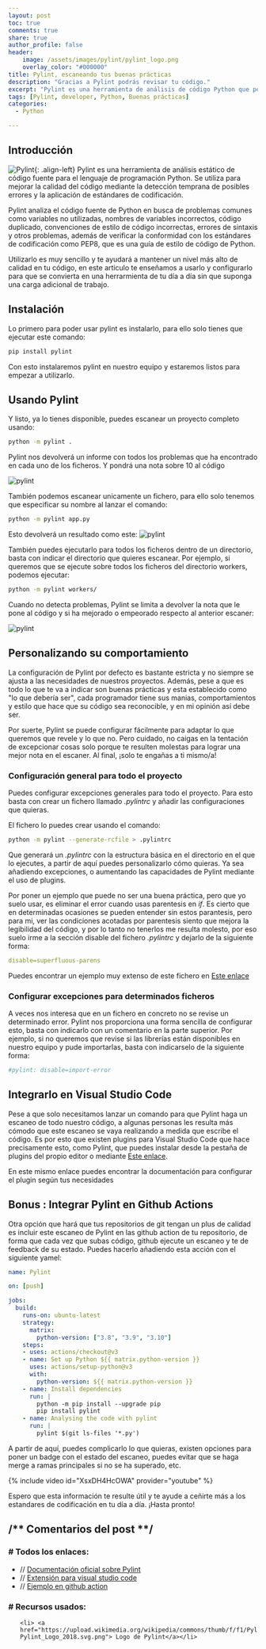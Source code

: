 ```yaml
---
layout: post
toc: true
comments: true
share: true
author_profile: false
header:
    image: /assets/images/pylint/pylint_logo.png
    overlay_color: "#000000"
title: Pylint, escaneando tus buenas prácticas
description: "Gracias a Pylint podrás revisar tu código."
excerpt: "Pylint es una herramienta de análisis de código Python que permite revisar si cumple los standars, si contiene errores, detecta _code smells_ y realizar sugerencias sobre cómo refactorizarlo."
tags: [Pylint, developer, Python, Buenas prácticas]
categories: 
  - Python

---   
```


## Introducción

![Pylint](/assets/images/pylint/pylint_logo.png){: .align-left}
Pylint es una herramienta de análisis estático de código fuente para el lenguaje de programación Python. Se utiliza para mejorar la calidad del código mediante la detección temprana de posibles errores y la aplicación de estándares de codificación.

Pylint analiza el código fuente de Python en busca de problemas comunes como variables no utilizadas, nombres de variables incorrectos, código duplicado, convenciones de estilo de código incorrectas, errores de sintaxis y otros problemas, además de verificar la conformidad con los estándares de codificación como PEP8, que es una guía de estilo de código de Python.

Utilizarlo es muy sencillo y te ayudará a mantener un nivel más alto de calidad en tu código, en este articulo te enseñamos a usarlo y configurarlo para que se convierta en una herrarmienta de tu día a día sin que suponga una carga adicional de trabajo.

## Instalación

Lo primero para poder usar pylint es instalarlo, para ello solo tienes que ejecutar este comando:

```bash
pip install pylint
```

Con esto instalaremos pylint en nuestro equipo y estaremos listos para empezar a utilizarlo.

## Usando Pylint

Y listo, ya lo tienes disponible, puedes escanear un proyecto completo usando:

```bash
python -m pylint .
```

Pylint nos devolverá un informe con todos los problemas que ha encontrado en cada uno de los ficheros. Y pondrá una nota sobre 10 al código

![pylint](/assets/images/pylint/prediction_pylint_results.png)

 También podemos escanear unicamente un fichero, para ello solo tenemos que especificar su nombre al lanzar el comando:

 ```bash
python -m pylint app.py
```

Esto devolverá un resultado como este:
![pylint](/assets/images/pylint/pylint_app_resoult.png)

También puedes ejecutarlo para todos los ficheros dentro de un directorio, basta con indicar el directorio que quieres escanear. Por ejemplo, si queremos que se ejecute sobre todos los ficheros del directorio workers, podemos ejecutar:

 ```bash
python -m pylint workers/
```

Cuando no detecta problemas, Pylint se limita a devolver la nota que le pone al código y si ha mejorado o empeorado respecto al anterior escaner:

![pylint](/assets/images/pylint/pylint_workers_resoult.png)

## Personalizando su comportamiento

La configuración de Pylint por defecto es bastante estricta y no siempre se ajusta a las necesidades de nuestros proyectos. Además, pese a que es todo lo que te va a indicar son buenas prácticas y esta establecido como "lo que debería ser", cada programador tiene sus manias, comportamientos y estilo que hace que su código sea reconocible, y en mi opinión así debe ser.

Por suerte, Pylint se puede configurar fácilmente para adaptar lo que queremos que revele y lo que no. Pero cuidado, no caigas en la tentación de excepcionar cosas solo porque te resulten molestas para lograr una mejor nota en el escaner. Al final, ¡solo te engañas a ti mismo/a!

### Configuración general para todo el proyecto

Puedes configurar excepciones generales para todo el proyecto. Para esto basta con crear un fichero llamado _.pylintrc_ y añadir las configuraciones que quieras.

El fichero lo puedes crear usando el comando:

```bash
python -m pylint --generate-rcfile > .pylintrc
```

Que generará un _.pylintrc_ con la estructura básica en el directorio en el que lo ejecutes, a partir de aquí puedes personalizarlo cómo quieras. Ya sea añadiendo excepciones, o aumentando las capacidades de Pylint mediante el uso de plugins.

Por poner un ejemplo que puede no ser una buena práctica, pero que yo suelo usar, es eliminar el error cuando usas parentesis en _if_. Es cierto que en determinadas ocasiones se pueden entender sin estos parantesis, pero para mi, ver las condiciones acotadas por parentesis siento que mejora la legibilidad del código, y por lo tanto no tenerlos me resulta molesto, por eso suelo irme a la sección disable del fichero _.pylintrc_ y dejarlo de la siguiente forma:

```yml
disable=superfluous-parens
```

Puedes encontrar un ejemplo muy extenso de este fichero en [Este enlace](https://github.com/kubeflow/examples/blob/master/.pylintrc)

### Configurar excepciones para determinados ficheros

A veces nos interesa que en un fichero en concreto no se revise un determinado error. Pylint nos proporciona una forma sencilla de configurar esto, basta con indicarlo con un comentario en la parte superior. Por ejemplo, si no queremos que revise si las librerías están disponibles en nuestro equipo y pude importarlas, basta con indicarselo de la siguiente forma:

 ```python
#pylint: disable=import-error
```

## Integrarlo en Visual Studio Code

Pese a que solo necesitamos lanzar un comando para que Pylint haga un escaneo de todo nuestro código, a algunas personas les resulta más cómodo que este escaneo se vaya realizando a medida que escribe el código. Es por esto que existen plugins para Visual Studio Code que hace precisamente esto, como Pylint,  que puedes instalar desde la pestaña de plugins del propio editor o mediante [Este enlace](https://marketplace.visualstudio.com/items?itemName=ms-python.pylint).

En este mismo enlace puedes encontrar la documentación para configurar el plugin según tus necesidades

## Bonus : Integrar Pylint en Github Actions

Otra opción que hará que tus repositorios de git tengan un plus de calidad es incluir este escaneo de Pylint en las github action de tu repositorio, de forma que cada vez que subas código, github ejecute un escaneo y te de feedback de su estado. Puedes hacerlo añadiendo esta acción con el siguiente yamel:

```yml
name: Pylint

on: [push]

jobs:
  build:
    runs-on: ubuntu-latest
    strategy:
      matrix:
        python-version: ["3.8", "3.9", "3.10"]
    steps:
    - uses: actions/checkout@v3
    - name: Set up Python ${{ matrix.python-version }}
      uses: actions/setup-python@v3
      with:
        python-version: ${{ matrix.python-version }}
    - name: Install dependencies
      run: |
        python -m pip install --upgrade pip
        pip install pylint
    - name: Analysing the code with pylint
      run: |
        pylint $(git ls-files '*.py')
```

A partir de aquí, puedes complicarlo lo que quieras, existen opciones para poner un badge con el estado del escaneo, puedes evitar que se haga merge a ramas principales si no se ha superado, etc.

{% include video id="XsxDH4HcOWA" provider="youtube" %}

Espero que esta información te resulte útil y te ayude a ceñirte más a los estandares de codificación en tu día a día.
¡Hasta pronto!

<div class="aditional-info">

<h2>/** Comentarios del post **/</h2>

<h3> # Todos los enlaces:</h3>
<ul>
  <li> // <a href="https://pypi.org/project/pylint/">Documentación oficial sobre Pylint</a></li>  
  <li> // <a href="https://marketplace.visualstudio.com/items?itemName=ms-python.pylint">Extensión para visual studio code</a></li>
  <li> // <a href="https://github.com/actions/starter-workflows/blob/main/ci/pylint.yml">Ejemplo en github action</a></li>
</ul>


<h3> # Recursos usados:</h3> 
  <ul>

    <li> <a href="https://upload.wikimedia.org/wikipedia/commons/thumb/f/f1/Pylint_Logo_2018.svg/2560px-Pylint_Logo_2018.svg.png"> Logo de Pylint</a></li>
  </ul>
</div>
